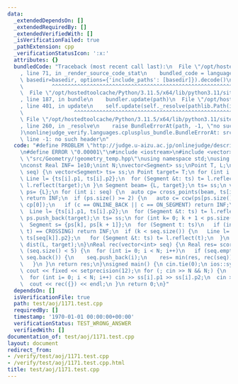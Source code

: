 ```yaml
---
data:
  _extendedDependsOn: []
  _extendedRequiredBy: []
  _extendedVerifiedWith: []
  _isVerificationFailed: true
  _pathExtension: cpp
  _verificationStatusIcon: ':x:'
  attributes: {}
  bundledCode: "Traceback (most recent call last):\n  File \"/opt/hostedtoolcache/Python/3.11.5/x64/lib/python3.11/site-packages/onlinejudge_verify/documentation/build.py\"\
    , line 71, in _render_source_code_stat\n    bundled_code = language.bundle(stat.path,\
    \ basedir=basedir, options={'include_paths': [basedir]}).decode()\n          \
    \         ^^^^^^^^^^^^^^^^^^^^^^^^^^^^^^^^^^^^^^^^^^^^^^^^^^^^^^^^^^^^^^^^^^^^^^^^^^^^^^^^^\n\
    \  File \"/opt/hostedtoolcache/Python/3.11.5/x64/lib/python3.11/site-packages/onlinejudge_verify/languages/cplusplus.py\"\
    , line 187, in bundle\n    bundler.update(path)\n  File \"/opt/hostedtoolcache/Python/3.11.5/x64/lib/python3.11/site-packages/onlinejudge_verify/languages/cplusplus_bundle.py\"\
    , line 401, in update\n    self.update(self._resolve(pathlib.Path(included), included_from=path))\n\
    \                ^^^^^^^^^^^^^^^^^^^^^^^^^^^^^^^^^^^^^^^^^^^^^^^^^^^^^^^^^\n \
    \ File \"/opt/hostedtoolcache/Python/3.11.5/x64/lib/python3.11/site-packages/onlinejudge_verify/languages/cplusplus_bundle.py\"\
    , line 260, in _resolve\n    raise BundleErrorAt(path, -1, \"no such header\"\
    )\nonlinejudge_verify.languages.cplusplus_bundle.BundleErrorAt: src/Geometry/!geometry_temp.hpp:\
    \ line -1: no such header\n"
  code: "#define PROBLEM \"http://judge.u-aizu.ac.jp/onlinejudge/description.jsp?id=1171\"\
    \n#define ERROR \"0.00001\"\n#include <iostream>\n#include <vector>\n#include\
    \ \"src/Geometry/!geometry_temp.hpp\"\nusing namespace std;\nusing namespace geometry;\n\
    \nconst Real INF= 1e10;\nint N;\nvector<Segment> ss;\nPoint T, L;\nReal score(vector<int>\
    \ seq) {\n vector<Segment> ts= ss;\n Point target= T;\n for (int i: seq) {\n \
    \ Line l= {ts[i].p1, ts[i].p2};\n  for (Segment &t: ts) t= l.reflect(t);\n  target=\
    \ l.reflect(target);\n }\n Segment beam= {L, target};\n ts= ss;\n vector<Point>\
    \ ps= {L};\n for (int i: seq) {\n  auto cp= cross_points(beam, ts[i]);\n  if (!cp.size())\
    \ return INF;\n  if (ps.size() >= 2) {\n   auto c= ccw(ps[ps.size() - 2], ps.back(),\
    \ cp[0]);\n   if (c == ONLINE_BACK || c == ON_SEGMENT) return INF;\n  }\n  ps.push_back(cp[0]);\n\
    \  Line l= {ts[i].p1, ts[i].p2};\n  for (Segment &t: ts) t= l.reflect(t);\n }\n\
    \ ps.push_back(target);\n ts= ss;\n for (int k= 0; k + 1 < ps.size(); k++) {\n\
    \  Segment s= {ps[k], ps[k + 1]};\n  for (Segment t: ts)\n   if (intersect(s,\
    \ t) == CROSSING) return INF;\n  if (k < seq.size()) {\n   Line l= {ts[seq[k]].p1,\
    \ ts[seq[k]].p2};\n   for (Segment &t: ts) t= l.reflect(t);\n  }\n }\n return\
    \ dist(L, target);\n}\nReal rec(vector<int> seq) {\n Real res= score(seq);\n if\
    \ (seq.size() < 5) {\n  for (int i= 0; i < N; i++)\n   if (seq.empty() || i !=\
    \ seq.back()) {\n    seq.push_back(i);\n    res= min(res, rec(seq));\n    seq.pop_back();\n\
    \   }\n }\n return res;\n}\nsigned main() {\n cin.tie(0);\n ios::sync_with_stdio(false);\n\
    \ cout << fixed << setprecision(12);\n for (; cin >> N && N;) {\n  ss.resize(N);\n\
    \  for (int i= 0; i < N; i++) cin >> ss[i].p1 >> ss[i].p2;\n  cin >> T >> L;\n\
    \  cout << rec({}) << endl;\n }\n return 0;\n}"
  dependsOn: []
  isVerificationFile: true
  path: test/aoj/1171.test.cpp
  requiredBy: []
  timestamp: '1970-01-01 00:00:00+00:00'
  verificationStatus: TEST_WRONG_ANSWER
  verifiedWith: []
documentation_of: test/aoj/1171.test.cpp
layout: document
redirect_from:
- /verify/test/aoj/1171.test.cpp
- /verify/test/aoj/1171.test.cpp.html
title: test/aoj/1171.test.cpp
---
```

